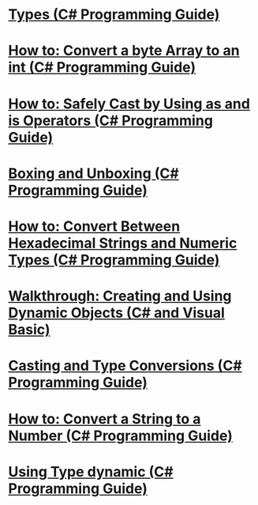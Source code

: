 # [Types (C# Programming Guide)](index.md)
# [How to: Convert a byte Array to an int (C# Programming Guide)](how-to-convert-a-byte-array-to-an-int.md)
# [How to: Safely Cast by Using as and is Operators (C# Programming Guide)](how-to-safely-cast-by-using-as-and-is-operators.md)
# [Boxing and Unboxing (C# Programming Guide)](boxing-and-unboxing.md)
# [How to: Convert Between Hexadecimal Strings and Numeric Types (C# Programming Guide)](how-to-convert-between-hexadecimal-strings-and-numeric-types.md)
# [Walkthrough: Creating and Using Dynamic Objects (C# and Visual Basic)](walkthrough-creating-and-using-dynamic-objects.md)
# [Casting and Type Conversions (C# Programming Guide)](casting-and-type-conversions.md)
# [How to: Convert a String to a Number (C# Programming Guide)](how-to-convert-a-string-to-a-number.md)
# [Using Type dynamic (C# Programming Guide)](using-type-dynamic.md)
